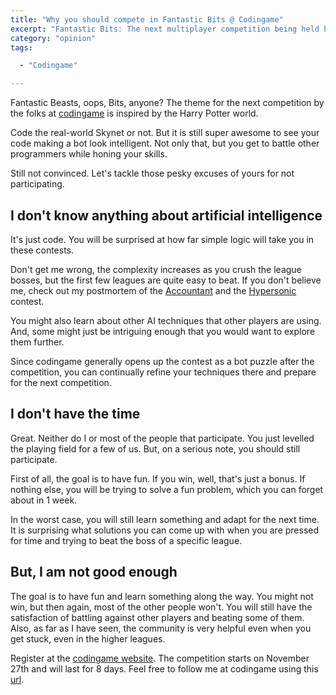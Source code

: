 ```yaml
---
title: "Why you should compete in Fantastic Bits @ Codingame"
excerpt: "Fantastic Bits: The next multiplayer competition being held by the folks at codingame based on the Fantastic Beasts movie"
category: "opinion"
tags:

  - "Codingame"

---
```


Fantastic Beasts, oops, Bits, anyone? The theme for the next competition by the folks at [codingame](http://www.codingame.com) is inspired by the Harry Potter world.

Code the real-world Skynet or not. But it is still super awesome to see your code making a bot look intelligent. Not only that, but you get to battle other programmers while honing your skills.

Still not convinced. Let's tackle those pesky excuses of yours for not participating.

## I don't know anything about artificial intelligence

It's just code. You will be surprised at how far simple logic will take you in these contests.

Don't get me wrong, the complexity increases as you crush the league bosses, but the first few leagues are quite easy to beat. If you don't believe me, check out my postmortem of the [Accountant](./accountant-codingame-ai-contest-postmortem/) and the [Hypersonic](./hypersonic-codingame-ai-contest-postmortem/) contest.

You might also learn about other AI techniques that other players are using. And, some might just be intriguing enough that you would want to explore them further.

Since codingame generally opens up the contest as a bot puzzle after the competition, you can continually refine your techniques there and prepare for the next competition.

## I don't have the time

Great. Neither do I or most of the people that participate. You just levelled the playing field for a few of us. But, on a serious note, you should still participate.

First of all, the goal is to have fun. If you win, well, that's just a bonus. If nothing else, you will be trying to solve a fun problem, which you can forget about in 1 week.

In the worst case, you will still learn something and adapt for the next time. It is surprising what solutions you can come up with when you are pressed for time and trying to beat the boss of a specific league.

## But, I am not good enough

The goal is to have fun and learn something along the way. You might not win, but then again, most of the other people won't. You will still have the satisfaction of battling against other players and beating some of them. Also, as far as I have seen, the community is very helpful even when you get stuck, even in the higher leagues.

Register at the [codingame website](https://www.codingame.com/contests/fantastic-bits). The competition starts on November 27th and will last for 8 days. Feel free to follow me at codingame using this [url](https://www.codingame.com/servlet/urlinvite?u=1506970).
